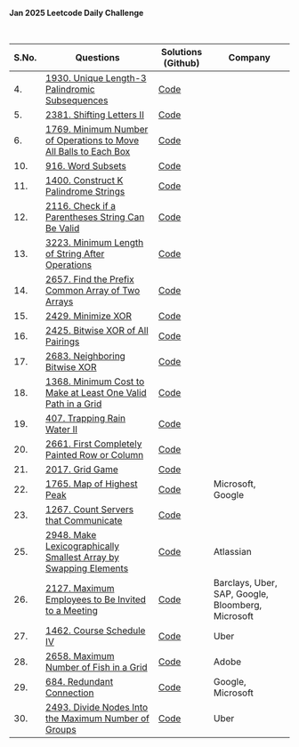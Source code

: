 **Jan 2025 Leetcode Daily Challenge**

<br>

| **S.No.** | **Questions** | **Solutions (Github)** | **Company** |
| --- | --- | --- | --- |
| 4. | [1930. Unique Length-3 Palindromic Subsequences](https://leetcode.com/problems/unique-length-3-palindromic-subsequences/description/?envType=daily-question&envId=2025-01-04) | [Code](04_UniqueLength-3_PalindromicSubsequences.java) |  |
| 5. | [2381. Shifting Letters II](https://leetcode.com/problems/shifting-letters-ii/description/?envType=daily-question&envId=2025-01-05) | [Code](05_ShiftingLettersII.java) |  |
| 6. | [1769. Minimum Number of Operations to Move All Balls to Each Box](https://leetcode.com/problems/minimum-number-of-operations-to-move-all-balls-to-each-box/description/?envType=daily-question&envId=2025-01-06) | [Code](06_MinimumNumberOfOperationsToMoveAllBallsToEachBox.java) |  |
| 10. | [916. Word Subsets](https://leetcode.com/problems/word-subsets/description/?envType=daily-question&envId=2025-01-10) | [Code](10_WordSubsets.java) |  |
| 11. | [1400. Construct K Palindrome Strings](https://leetcode.com/problems/construct-k-palindrome-strings/description/?envType=daily-question&envId=2025-01-11) | [Code](11_Construct_K_PalindromeStrings.java) |  |
| 12. | [2116. Check if a Parentheses String Can Be Valid](https://leetcode.com/problems/check-if-a-parentheses-string-can-be-valid/description/?envType=daily-question&envId=2025-01-12) | [Code](12_Check_if_a_ParenthesesStringCanBeValid.java) |  |
| 13. | [3223. Minimum Length of String After Operations](https://leetcode.com/problems/minimum-length-of-string-after-operations/description/?envType=daily-question&envId=2025-01-13) | [Code](13_MinimumLength_of_StringAfterOperations.java) |  |
| 14. | [2657. Find the Prefix Common Array of Two Arrays](https://leetcode.com/problems/find-the-prefix-common-array-of-two-arrays/description/?envType=daily-question&envId=2025-01-14) | [Code](14_FindThePrefixCommonArray_of_TwoArrays.java) |  |
| 15. | [2429. Minimize XOR](https://leetcode.com/problems/minimize-xor/description/?envType=daily-question&envId=2025-01-15) | [Code](15_MinimizeXOR.java) |  |
| 16. | [2425. Bitwise XOR of All Pairings](https://leetcode.com/problems/bitwise-xor-of-all-pairings/description/?envType=daily-question&envId=2025-01-16) | [Code](16_BitwiseXOR_of_AllPairings.java) |  |
| 17. | [2683. Neighboring Bitwise XOR](https://leetcode.com/problems/neighboring-bitwise-xor/description/?envType=daily-question&envId=2025-01-17) | [Code](17_NeighboringBitwiseXOR.java) |  |
| 18. | [1368. Minimum Cost to Make at Least One Valid Path in a Grid](https://leetcode.com/problems/minimum-cost-to-make-at-least-one-valid-path-in-a-grid/?envType=daily-question&envId=2025-01-18) | [Code](18_MinimumCostToMake_at_LeastOneValidPath_in_a_Grid.java) |  |
| 19. | [407. Trapping Rain Water II](https://leetcode.com/problems/trapping-rain-water-ii/description/?envType=daily-question&envId=2025-01-19) | [Code](19_TrappingRainWater_II.java) |  |
| 20. | [2661. First Completely Painted Row or Column](https://leetcode.com/problems/first-completely-painted-row-or-column/description/?envType=daily-question&envId=2025-01-20) | [Code](20_FirstCompletelyPaintedRowOrColumn.java) |  |
| 21. | [2017. Grid Game](https://leetcode.com/problems/grid-game/description/?envType=daily-question&envId=2025-01-21) | [Code](21_GridGame.java) |  |
| 22. | [1765. Map of Highest Peak](https://leetcode.com/problems/map-of-highest-peak/?envType=daily-question&envId=2025-01-22) | [Code](22_MapOfHighestPeak.java) | Microsoft, Google |
| 23. | [1267. Count Servers that Communicate](https://leetcode.com/problems/count-servers-that-communicate/description/?envType=daily-question&envId=2025-01-23) | [Code](23_CountServersThatCommunicate.java) |  |
| 25. | [2948. Make Lexicographically Smallest Array by Swapping Elements](https://leetcode.com/problems/make-lexicographically-smallest-array-by-swapping-elements/description/?envType=daily-question&envId=2025-01-25) | [Code](25_MakeLexicographicallySmallestArrayBySwappingElements.java) | Atlassian |
| 26. | [2127. Maximum Employees to Be Invited to a Meeting](https://leetcode.com/problems/maximum-employees-to-be-invited-to-a-meeting/description/?envType=daily-question&envId=2025-01-26) | [Code](26_MaximumEmployeesToBeInvited_to_a_Meeting.java) | Barclays, Uber, SAP, Google, Bloomberg, Microsoft |
| 27. | [1462. Course Schedule IV](https://leetcode.com/problems/course-schedule-iv/description/?envType=daily-question&envId=2025-01-27) | [Code](27_CourseSchedule_IV.java) | Uber |
| 28. | [2658. Maximum Number of Fish in a Grid](https://leetcode.com/problems/maximum-number-of-fish-in-a-grid/description/?envType=daily-question&envId=2025-01-28) | [Code](28_MaximumNumberOfFish_in_a_Grid.java) | Adobe |
| 29. | [684. Redundant Connection](https://leetcode.com/problems/redundant-connection/description/?envType=daily-question&envId=2025-01-29) | [Code](29_RedundantConnection.java) | Google, Microsoft |
| 30. | [2493. Divide Nodes Into the Maximum Number of Groups](https://leetcode.com/problems/divide-nodes-into-the-maximum-number-of-groups/description/?envType=daily-question&envId=2025-01-30) | [Code](30_DivideNodesIntoTheMaximumNumberOfGroups.java) | Uber |